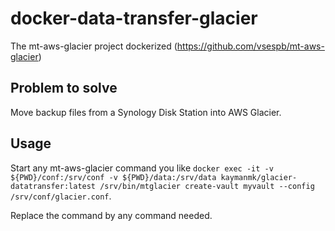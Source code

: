 # docker-data-transfer-glacier
The mt-aws-glacier project dockerized (https://github.com/vsespb/mt-aws-glacier)

## Problem to solve
Move backup files from a Synology Disk Station into AWS Glacier.

## Usage
Start any mt-aws-glacier command you like `docker exec -it -v ${PWD}/conf:/srv/conf -v ${PWD}/data:/srv/data kaymanmk/glacier-datatransfer:latest /srv/bin/mtglacier create-vault myvault --config /srv/conf/glacier.conf`.

Replace the command by any command needed.
